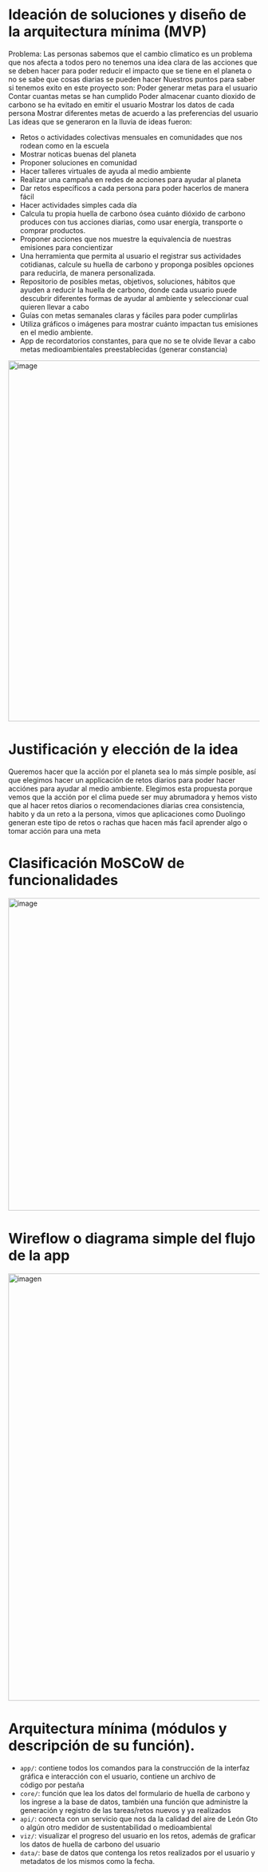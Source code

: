 # Ideación de soluciones y diseño de la arquitectura mínima (MVP)
Problema:
Las personas sabemos que el cambio climatico es un problema que nos afecta a todos pero no tenemos una idea clara de las acciones que se deben hacer para poder reducir el impacto que se tiene en el planeta o no se sabe que cosas diarias se pueden hacer
Nuestros puntos para saber si tenemos exito en este proyecto son:
Poder generar metas para el usuario 
Contar cuantas metas se han cumplido 
Poder almacenar cuanto dioxido de carbono se ha evitado en emitir el usuario 
Mostrar los datos de cada persona 
Mostrar diferentes metas de acuerdo a las preferencias del usuario 
Las ideas que se generaron en la lluvia de ideas fueron:
- Retos o actividades colectivas mensuales en comunidades que nos rodean como en la escuela
- Mostrar noticas buenas del planeta 
- Proponer soluciones en comunidad
- Hacer talleres virtuales de ayuda al medio ambiente 
- Realizar una campaña en redes de acciones para ayudar al planeta
- Dar retos específicos a cada persona para poder hacerlos de manera fácil
- Hacer actividades simples cada día 
- Calcula tu propia huella de carbono ósea cuánto dióxido de carbono produces con tus acciones diarias, como usar energía, transporte o comprar productos.
- Proponer acciones que nos muestre la equivalencia de nuestras emisiones para concientizar 
- Una herramienta que permita al usuario el registrar sus actividades cotidianas, calcule su huella de carbono y  proponga posibles opciones para reducirla, de manera personalizada.
- Repositorio de posibles metas, objetivos, soluciones, hábitos que ayuden a reducir la huella de carbono, donde cada usuario puede descubrir diferentes formas de ayudar al ambiente y seleccionar cual quieren llevar a cabo
- Guías  con metas semanales claras y fáciles para poder cumplirlas
- Utiliza gráficos o imágenes para mostrar cuánto impactan tus emisiones en el medio ambiente.
- App de recordatorios constantes, para que no se te olvide llevar a cabo metas medioambientales  preestablecidas (generar constancia)

<img width="1229" height="723" alt="image" src="https://github.com/user-attachments/assets/66141264-ca59-4672-bc0b-091489ddd08f" />

# Justificación y elección de la idea 
Queremos hacer que la acción por el planeta sea lo más simple posible, así que elegimos hacer un applicación de retos diarios para poder hacer acciónes para ayudar al medio ambiente. Elegimos esta propuesta porque vemos que la acción por el clima puede ser muy abrumadora y hemos visto que al hacer retos diarios o recomendaciones diarias crea consistencia, habito y da un reto a la persona, vimos que aplicaciones como Duolingo generan este tipo de retos o rachas que hacen más facil aprender algo o tomar acción para una meta 

# Clasificación MoSCoW de funcionalidades

<img width="1489" height="626" alt="image" src="https://github.com/user-attachments/assets/3ee300f2-0be3-4152-b496-1e599341c5d2" />

# Wireflow o diagrama simple del flujo de la app
<img width="1371" height="856" alt="imagen" src="https://github.com/user-attachments/assets/b0a987f6-9ed5-4672-aeca-88da257c4995" />


# Arquitectura mínima (módulos y descripción de su función).
- `app/`: contiene todos los comandos para la construcción de la interfaz gráfica e interacción con el usuario, contiene un archivo de código por pestaña
- `core/`: función que lea los datos del formulario de huella de carbono y los ingrese a la base de datos, también una función que administre la generación y registro de las tareas/retos nuevos y ya realizados
- `api/`: conecta con un servicio que nos da la calidad del aire de León Gto o algún otro medidor de sustentabilidad o medioambiental
- `viz/`: visualizar el progreso del usuario en los retos, además de graficar los datos de huella de carbono del usuario
- `data/`: base de datos que contenga los retos realizados por el usuario y metadatos de los mismos como la fecha.
